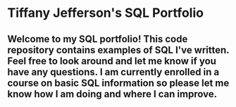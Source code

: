 # Tiffany Jefferson's SQL Portfolio

## Welcome to my SQL portfolio! This code repository contains examples of SQL I've written. Feel free to look around and let me know if you have any questions. I am currently enrolled in a course on basic SQL information so please let me know how I am doing and where I can improve.
